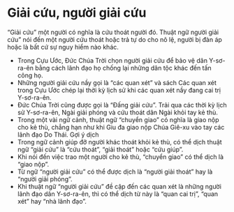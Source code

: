 # Giải cứu, người giải cứu

“Giải cứu” một người có nghĩa là cứu thoát người đó.  Thuật ngữ người giải cứu” nói đến một người cứu thoát hoặc trả tự do cho nô lệ, người bị đàn áp hoặc là bất cứ sự nguy hiểm nào khác.
- Trong Cựu Ước, Đức Chúa Trời chọn người giải cứu để bảo vệ dân Y-sơ-ra-ên bằng cách lãnh đạo họ chống lại những dân tộc khác đến tấn công họ.
- Những người giải cứu nầy gọi là “các quan xét” và sách Các quan xét trong Cựu Ước chép lại thời kỳ lịch sử khi các quan xét nầy đang cai trị Y-sơ-ra-ên.
- Đức Chúa Trời cũng được gọi là “Đấng giải cứu”.  Trải qua các thời kỳ lịch sử Y-sơ-ra-ên, Ngài giải phóng và cứu thoát dân Ngài khỏi tay kẻ thù.
- Trong một vài ngữ cảnh, thuật ngữ “chuyển giao” có nghĩa là giao nộp cho kẻ thù, chẳng hạn như khi Giu đa giao nộp Chúa Giê-xu vào tay các lãnh đạo Do Thái.
Gợi ý dịch
- Trong ngữ cảnh giúp đỡ người khác thoát khỏi kẻ thù, có thể dịch thuật ngữ “giải cứu” là “cứu thoát”, “giải thoát” hoặc “cứu giúp”.
- Khi nói đến việc trao một người cho kẻ thù, “chuyển giao” có thể dịch là “giao nộp”.
- Từ ngữ “người giải cứu” có thể được dịch là “người giải thoát” hay là “người giải phóng”.
- Khi thuật ngữ “người giải cứu” đề cập đến các quan xét là những người lãnh đạo dân Y-sơ-ra-ên, thì có thể dịch từ này là “quan cai trị”, “quan xét” hay “nhà lãnh đạo”.

